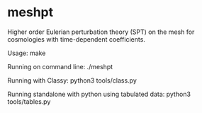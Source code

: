 # meshpt

Higher order Eulerian perturbation theory (SPT) on the mesh for cosmologies with time-dependent coefficients.

Usage:
make

Running on command line:
./meshpt

Running with Classy:
python3 tools/class.py

Running standalone with python using tabulated data:
python3 tools/tables.py
